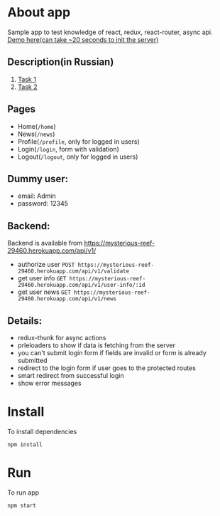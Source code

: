 # About app

Sample app to test knowledge of react, redux, react-router, async api. [Demo here(can take ~20 seconds to init the server)](https://react-redux-router-test1.herokuapp.com/)

## Description(in Russian)

1. [Task 1](https://github.com/maxfarseer/tz-webinars/tree/tz-1-react-redux-react-router)
2. [Task 2](https://github.com/maxfarseer/tz-webinars/tree/tz-2-react-redux-router-async)

## Pages

- Home(`/home`)
- News(`/news`)
- Profile(`/profile`, only for logged in users)
- Login(`/login`, form with validation)
- Logout(`/logout`, only for logged in users)

## Dummy user:

- email: Admin
- password: 12345

## Backend:

Backend is available from https://mysterious-reef-29460.herokuapp.com/api/v1/

- authorize user `POST https://mysterious-reef-29460.herokuapp.com/api/v1/validate`
- get user info `GET https://mysterious-reef-29460.herokuapp.com/api/v1/user-info/:id`
- get user news `GET https://mysterious-reef-29460.herokuapp.com/api/v1/news`

## Details:

- redux-thunk for async actions
- prleloaders to show if data is fetching from the server
- you can't submit login form if fields are invalid or form is already submitted
- redirect to the login form if user goes to the protected routes
- smart redirect from successful login
- show error messages

# Install

To install dependencies

```shell
npm install
```

# Run

To run app

```shell
npm start
```
